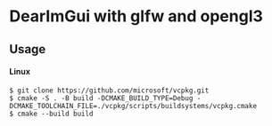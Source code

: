 # DearImGui with glfw and opengl3

## Usage

#### Linux
```console
$ git clone https://github.com/microsoft/vcpkg.git
$ cmake -S . -B build -DCMAKE_BUILD_TYPE=Debug -DCMAKE_TOOLCHAIN_FILE=./vcpkg/scripts/buildsystems/vcpkg.cmake
$ cmake --build build
```
